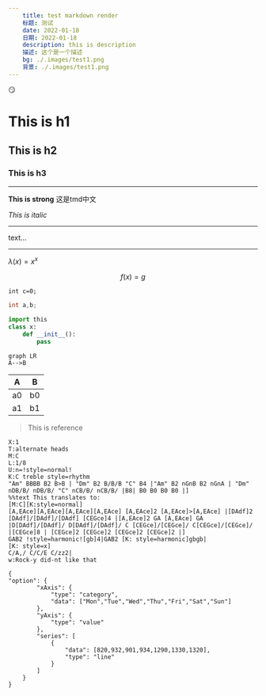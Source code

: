```yaml
---
    title: test markdown render
    标题: 测试
    date: 2022-01-18
    日期: 2022-01-18
    description: this is description
    描述: 这个是一个描述
    bg: ./.images/test1.png
    背景: ./.images/test1.png
---
```

:smirk:
# This is h1 
## This is h2 
### This is h3
****
**This is strong**
这是tmd中文

*This is italic*
****
text...
****
$\lambda(x)=x^x$

$$
f(x)=g
$$

`int c=0;`

```c
int a,b;
```

  ```python
  import this
  class x:
      def __init__():
          pass
  ```

```mermaid
graph LR
A-->B
```
|  A  |  B  |
|-----|-----|
| a0  | b0  |
| a1  | b1  |

>This is reference

```music
X:1
T:alternate heads
M:C
L:1/8
U:n=!style=normal!
K:C treble style=rhythm
"Am" BBBB B2 B>B | "Dm" B2 B/B/B "C" B4 |"Am" B2 nGnB B2 nGnA | "Dm" nDB/B/ nDB/B/ "C" nCB/B/ nCB/B/ |B8| B0 B0 B0 B0 |]
%%text This translates to:
[M:C][K:style=normal]
[A,EAce][A,EAce][A,EAce][A,EAce] [A,EAce]2 [A,EAce]>[A,EAce] |[DAdf]2 [DAdf]/[DAdf]/[DAdf] [CEGce]4 |[A,EAce]2 GA [A,EAce] GA |D[DAdf]/[DAdf]/ D[DAdf]/[DAdf]/ C [CEGce]/[CEGce]/ C[CEGce]/[CEGce]/ |[CEGce]8 | [CEGce]2 [CEGce]2 [CEGce]2 [CEGce]2 |]
GAB2 !style=harmonic![gb]4|GAB2 [K: style=harmonic]gbgb|
[K: style=x]
C/A,/ C/C/E C/zz2|
w:Rock-y did-nt like that
```

```echarts
{
"option": {
        "xAxis": {
            "type": "category",
            "data": ["Mon","Tue","Wed","Thu","Fri","Sat","Sun"]
        },
        "yAxis": {
            "type": "value"
        },
        "series": [
            {
                "data": [820,932,901,934,1290,1330,1320],
                "type": "line"
            }
        ]
    }
}
```